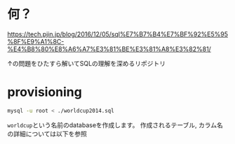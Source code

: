 # 何？
https://tech.pjin.jp/blog/2016/12/05/sql%E7%B7%B4%E7%BF%92%E5%95%8F%E9%A1%8C-%E4%B8%80%E8%A6%A7%E3%81%BE%E3%81%A8%E3%82%81/

↑の問題をひたすら解いてSQLの理解を深めるリポジトリ

# provisioning
```sh
mysql -u root < ./worldcup2014.sql
```

`worldcup`という名前のdatabaseを作成します。
作成されるテーブル, カラム名の詳細については以下を参照

